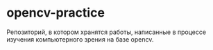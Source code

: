 # opencv-practice

Репозиторий, в котором хранятся работы, написанные в процессе изучения компьютерного зрения на базе opencv.
